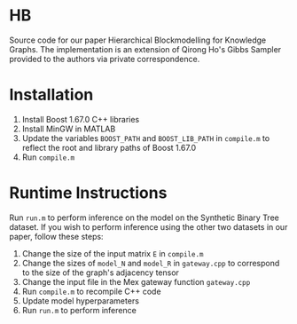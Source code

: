 # HB
Source code for our paper Hierarchical Blockmodelling for Knowledge Graphs. The implementation is an extension of Qirong Ho's Gibbs Sampler provided to the authors via private correspondence.

# Installation

1. Install Boost 1.67.0 C++ libraries
2. Install MinGW in MATLAB
3. Update the variables `BOOST_PATH` and `BOOST_LIB_PATH` in `compile.m` to reflect the root and library paths of Boost 1.67.0
4. Run `compile.m`

# Runtime Instructions

Run `run.m` to perform inference on the model on the Synthetic Binary Tree dataset. If you wish to perform inference using the other two datasets in our paper, follow these steps:

1. Change the size of the input matrix `E` in `compile.m`
2. Change the sizes of `model_N` and `model_R` in `gateway.cpp` to correspond to the size of the graph's adjacency tensor
3. Change the input file in the Mex gateway function `gateway.cpp`
4. Run `compile.m` to recompile C++ code
5. Update model hyperparameters
7. Run `run.m` to perform inference
